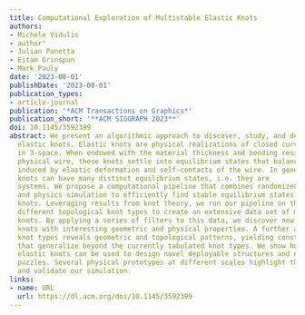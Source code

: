 ```yaml
---
title: Computational Exploration of Multistable Elastic Knots
authors:
- Michele Vidulis
- author"
- Julian Panetta
- Eitan Grinspun
- Mark Pauly
date: '2023-08-01'
publishDate: '2023-08-01'
publication_types:
- article-journal
publication: '*ACM Transactions on Graphics*'
publication_short: '**ACM SIGGRAPH 2023**'
doi: 10.1145/3592399
abstract: We present an algorithmic approach to discover, study, and design multistable
  elastic knots. Elastic knots are physical realizations of closed curves embedded
  in 3-space. When endowed with the material thickness and bending resistance of a
  physical wire, these knots settle into equilibrium states that balance the forces
  induced by elastic deformation and self-contacts of the wire. In general, elastic
  knots can have many distinct equilibrium states, i.e. they are               multistable               mechanical
  systems. We propose a computational pipeline that combines randomized spatial sampling
  and physics simulation to efficiently find stable equilibrium states of elastic
  knots. Leveraging results from knot theory, we run our pipeline on thousands of
  different topological knot types to create an extensive data set of multistable
  knots. By applying a series of filters to this data, we discover new transformable
  knots with interesting geometric and physical properties. A further analysis across
  knot types reveals geometric and topological patterns, yielding constructive principles
  that generalize beyond the currently tabulated knot types. We show how multistable
  elastic knots can be used to design novel deployable structures and engaging recreational
  puzzles. Several physical prototypes at different scales highlight these applications
  and validate our simulation.
links:
- name: URL
  url: https://dl.acm.org/doi/10.1145/3592399
---
```

